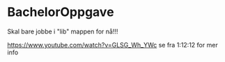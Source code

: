# BachelorOppgave

Skal bare jobbe i "lib" mappen for nå!!!

https://www.youtube.com/watch?v=GLSG_Wh_YWc se fra 1:12:12 for mer info